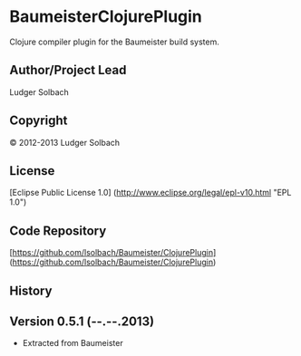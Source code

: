 BaumeisterClojurePlugin
=======================

Clojure compiler plugin for the Baumeister build system.

Author/Project Lead
-------------------
Ludger Solbach

Copyright
---------
© 2012-2013 Ludger Solbach

License
-------
[Eclipse Public License 1.0] (http://www.eclipse.org/legal/epl-v10.html "EPL 1.0")

Code Repository
---------------
[https://github.com/lsolbach/Baumeister/ClojurePlugin] (https://github.com/lsolbach/Baumeister/ClojurePlugin)

History
-------

Version 0.5.1 (--.--.2013)
--------------------------
* Extracted from Baumeister

